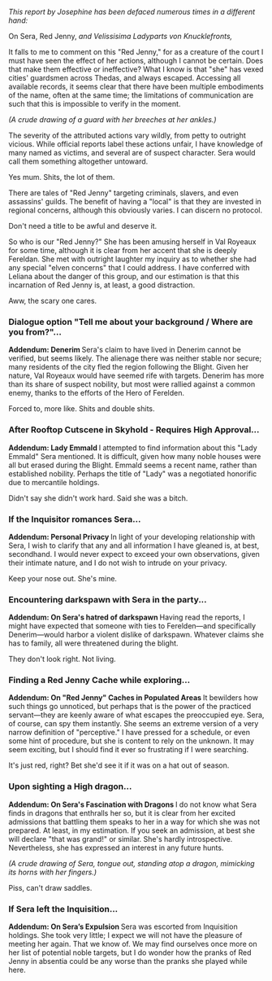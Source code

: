 <i> This report by Josephine has been defaced numerous times in a different hand: </i>

On Sera, Red Jenny, <i> and Velissisima Ladyparts von Knucklefronts, </i>

It falls to me to comment on this "Red Jenny," for as a creature of the court I must have seen the effect of her actions, although I cannot be certain. Does that make them effective or ineffective? What I know is that "she" has vexed cities' guardsmen across Thedas, and always escaped. Accessing all available records, it seems clear that there have been multiple embodiments of the name, often at the same time; the limitations of communication are such that this is impossible to verify in the moment.

<i> (A crude drawing of a guard with her breeches at her ankles.) </i>

The severity of the attributed actions vary wildly, from petty to outright vicious. While official reports label these actions unfair, I have knowledge of many named as victims, and several are of suspect character. Sera would call them something altogether untoward.

<sera> Yes mum. Shits, the lot of them. </sera>

There are tales of "Red Jenny" targeting criminals, slavers, and even assassins' guilds. The benefit of having a "local" is that they are invested in regional concerns, although this obviously varies. I can discern no protocol.

<sera> Don't need a title to be awful and deserve it. </sera>

So who is our "Red Jenny?" She has been amusing herself in Val Royeaux for some time, although it is clear from her accent that she is deeply Fereldan. She met with outright laughter my inquiry as to whether she had any special "elven concerns" that I could address. I have conferred with Leliana about the danger of this group, and our estimation is that this incarnation of Red Jenny is, at least, a good distraction.

<sera> Aww, the scary one cares. </sera>
<division>

<h3> Dialogue option "Tell me about your background / Where are you from?"... </h3>

<b> Addendum: Denerim </b>
Sera's claim to have lived in Denerim cannot be verified, but seems likely. The alienage there was neither stable nor secure; many residents of the city fled the region following the Blight. Given her nature, Val Royeaux would have seemed rife with targets. Denerim has more than its share of suspect nobility, but most were rallied against a common enemy, thanks to the efforts of the Hero of Ferelden.

<sera> Forced to, more like. Shits and double shits. </sera>
<division>

<h3> After Rooftop Cutscene in Skyhold - Requires High Approval... </h3>

<b> Addendum: Lady Emmald </b>
I attempted to find information about this "Lady Emmald" Sera mentioned. It is difficult, given how many noble houses were all but erased during the Blight. Emmald seems a recent name, rather than established nobility. Perhaps the title of "Lady" was a negotiated honorific due to mercantile holdings.

<sera> Didn't say she didn't work hard. Said she was a bitch. </sera>
<division>

<h3> If the Inquisitor romances Sera... </h3>

<b> Addendum: Personal Privacy </b>
In light of your developing relationship with Sera, I wish to clarify that any and all information I have gleaned is, at best, secondhand. I would never expect to exceed your own observations, given their intimate nature, and I do not wish to intrude on your privacy.

<sera> Keep your nose out. She's mine. </sera>
<division>

<h3> Encountering darkspawn with Sera in the party... </h3>

<b> Addendum: On Sera's hatred of darkspawn </b>
Having read the reports, I might have expected that someone with ties to Ferelden—and specifically Denerim—would harbor a violent dislike of darkspawn. Whatever claims she has to family, all were threatened during the blight.

<sera> They don't look right. Not living. </sear>
<division>

<h3> Finding a Red Jenny Cache while exploring... </h3>

<b> Addendum: On "Red Jenny" Caches in Populated Areas </b>
It bewilders how such things go unnoticed, but perhaps that is the power of the practiced servant—they are keenly aware of what escapes the preoccupied eye. Sera, of course, can spy them instantly. She seems an extreme version of a very narrow definition of "perceptive." I have pressed for a schedule, or even some hint of procedure, but she is content to rely on the unknown. It may seem exciting, but I should find it ever so frustrating if I were searching.

<sera> It's just red, right? Bet she'd see it if it was on a hat out of season. </sera>
<division>

<h3> Upon sighting a High dragon... </h3>

<b> Addendum: On Sera's Fascination with Dragons </b>
I do not know what Sera finds in dragons that enthralls her so, but it is clear from her excited admissions that battling them speaks to her in a way for which she was not prepared. At least, in my estimation. If you seek an admission, at best she will declare "that was grand!" or similar. She's hardly introspective. Nevertheless, she has expressed an interest in any future hunts.

<i> (A crude drawing of Sera, tongue out, standing atop a dragon, mimicking its horns with her fingers.) </i>

<sera> Piss, can't draw saddles. </sera>
<division>

<h3> If Sera left the Inquisition... </h3>

<b> Addendum: On Sera’s Expulsion </b>
Sera was escorted from Inquisition holdings. She took very little; I expect we will not have the pleasure of meeting her again. That we know of. We may find ourselves once more on her list of potential noble targets, but I do wonder how the pranks of Red Jenny in absentia could be any worse than the pranks she played while here.
